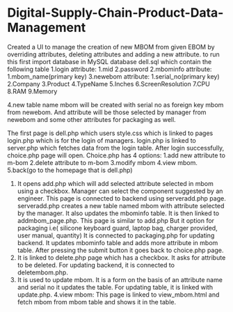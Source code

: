 # Digital-Supply-Chain-Product-Data-Management
Created a UI to manage the creation of new MBOM from given EBOM by overriding attributes, deleting attributes and adding a new attribute.
to run this first import database in MySQL
database dell.sql which contain the following table 
1.login
      attribute:
          1.mid
          2.password
2.mbominfo
      attribute:
          1.mbom_name(primary key)
3.newebom
     attribute:
          1.serial_no(primary key)
          2.Company 
          3.Product 
          4.TypeName 
          5.Inches 
          6.ScreenResolution 
          7.CPU
          8.RAM
          9.Memory
 
4.new table name mbom will be created with serial no as foreign key mbom from newebom. And attribute will be those selected by manager from newebom and some other attributes for packaging as well.
    
          
The first page is dell.php which users style.css which is linked to pages login.php which is for the login of managers. login.php is linked to server.php which fetches data from the login table. After login successfully, choice.php page will open. 
Choice.php has 4 options:
      1.add new attribute to m-bom
      2.delete attribute to m-bom
      3.modify mbom
      4.view mbom.
      5.back(go to the homepage that is dell.php)
1. It opens add.php which will add selected attribute selected in mbom using a checkbox. Manager can select the component suggested by an engineer. This page is connected to backend using serveradd.php page. serveradd.php creates a new table named mbom with attribute selected by the manager. It also updates the mbominfo table. It is then linked to addmbom_page.php. This page is similar to add.php But it option for packaging i.e(  silicone keyboard guard,  laptop bag, charger provided,   user manual, quantity) It is connected to packaging.php for updating backend. It updates mbominfo table and adds more attribute in mbom table. After pressing the submit button it goes back to  choice.php page.
2. It is linked to delete.php page which has a checkbox. It asks for attribute to be deleted. For updating backend, it is connected to deletembom.php.
3. It is used to update mbom. It is a form on the basis of an attribute name and serial no it updates the table. For updating table, it is linked with update.php.
4.view mbom: This page is linked to view_mbom.html and fetch mbom from mbom table and shows it in the table.
